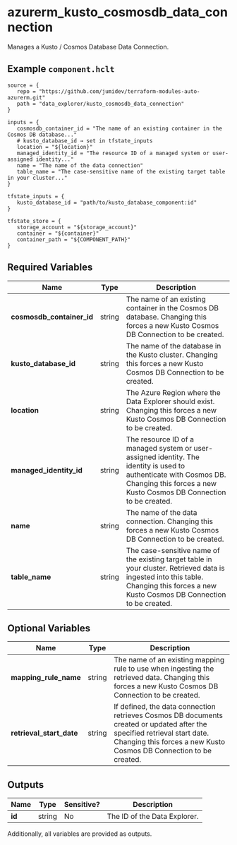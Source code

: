 # azurerm_kusto_cosmosdb_data_connection

Manages a Kusto / Cosmos Database Data Connection.

## Example `component.hclt`

```hcl
source = {
   repo = "https://github.com/jumidev/terraform-modules-auto-azurerm.git"   
   path = "data_explorer/kusto_cosmosdb_data_connection"   
}

inputs = {
   cosmosdb_container_id = "The name of an existing container in the Cosmos DB database..."   
   # kusto_database_id → set in tfstate_inputs
   location = "${location}"   
   managed_identity_id = "The resource ID of a managed system or user-assigned identity..."   
   name = "The name of the data connection"   
   table_name = "The case-sensitive name of the existing target table in your cluster..."   
}

tfstate_inputs = {
   kusto_database_id = "path/to/kusto_database_component:id"   
}

tfstate_store = {
   storage_account = "${storage_account}"   
   container = "${container}"   
   container_path = "${COMPONENT_PATH}"   
}

```

## Required Variables

| Name | Type |  Description |
| ---- | --------- |  ----------- |
| **cosmosdb_container_id** | string |  The name of an existing container in the Cosmos DB database. Changing this forces a new Kusto Cosmos DB Connection to be created. | 
| **kusto_database_id** | string |  The name of the database in the Kusto cluster. Changing this forces a new Kusto Cosmos DB Connection to be created. | 
| **location** | string |  The Azure Region where the Data Explorer should exist. Changing this forces a new Kusto Cosmos DB Connection to be created. | 
| **managed_identity_id** | string |  The resource ID of a managed system or user-assigned identity. The identity is used to authenticate with Cosmos DB. Changing this forces a new Kusto Cosmos DB Connection to be created. | 
| **name** | string |  The name of the data connection. Changing this forces a new Kusto Cosmos DB Connection to be created. | 
| **table_name** | string |  The case-sensitive name of the existing target table in your cluster. Retrieved data is ingested into this table. Changing this forces a new Kusto Cosmos DB Connection to be created. | 

## Optional Variables

| Name | Type |  Description |
| ---- | --------- |  ----------- |
| **mapping_rule_name** | string |  The name of an existing mapping rule to use when ingesting the retrieved data. Changing this forces a new Kusto Cosmos DB Connection to be created. | 
| **retrieval_start_date** | string |  If defined, the data connection retrieves Cosmos DB documents created or updated after the specified retrieval start date. Changing this forces a new Kusto Cosmos DB Connection to be created. | 



## Outputs

| Name | Type | Sensitive? | Description |
| ---- | ---- | --------- | --------- |
| **id** | string | No  | The ID of the Data Explorer. | 

Additionally, all variables are provided as outputs.
